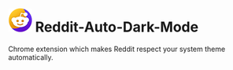 # ![Screenshot](icon48.png) Reddit-Auto-Dark-Mode 
Chrome extension which makes Reddit respect your system theme automatically.
